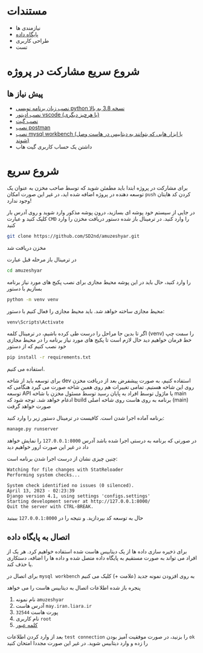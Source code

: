 
<div dir=”rtl”>

# مستندات
- نیازمندی ها
- [پایگاه داده](https://daway0.github.io/)
- طراحی کاربری
- تست

# شروع سریع مشارکت در پروژه
## پیش نیاز ها

- [نصب زبان برنامه نویسی python نسخه 3.8 به بالا](https://www.python.org/downloads/)
- [نصب ادیتور vscode (یا هرچیز دیگری)](https://code.visualstudio.com/)
- [نصب گیت ](https://git-scm.com/downloads)
- [نصب postman](https://www.postman.com/)
- [نصب mysql workbench (یا ابزار هایی که بتوانند به دیتابیس در هاست وصل شوند)](https://dev.mysql.com/downloads/workbench/)
- داشتن یک حساب کاربری گیت هاب

# شروع سریع
برای مشارکت در پروژه ابتدا باید مطمئن شوید که توسط صاحب مخزن به عنوان یک توسعه دهنده در پروژه اضافه شده اید، در غیر این صورت امکان `push` کردن کد هایتان وجود ندارد!

در جایی از سیستم خود پوشه ای بسازید، درون پوشه مذکور وارد شوید و روی آدرس بار کلیک کنید و عبارت `CMD`  را وارد کنید. در ترمینال باز شده دستور دریافت مخزن را وارد کنید

```BASH
git clone https://github.com/SD2nd/amuzeshyar.git
```

مخزن دریافت شد

در ترمینال باز مرحله قبل عبارت
```BASH
cd amuzeshyar
```

را وارد کنید، حال باید در این پوشه محیط مجازی برای نصب پکیج های مورد نیاز برنامه بسازیم 
با دستور 

```BASH
python -m venv venv
```

محیط مجازی ساخته خواهد شد. باید محیط مجازی را فعال کنیم با دستور: 

```BASH
venv\Scripts\Activate
```

اگر تا بدین جا مراحل را درست طی کرده باشیم، در ترمینال کلمه (venv) را سمت چپ خط فرمان خواهیم دید
حال لازم است تا پکیج های مورد نیاز برنامه را در محیط مجازی خود نصب کنیم که از دستور 

```BASH
pip install -r requirements.txt
```
استفاده می کنیم.

برای توسعه باید از شاخه dev استفاده کنیم، به صورت پیشفرض بعد از دریافت مخزن روی این شاخه هستیم. تمامی تغییرات هم روی همین شاخه صورت می گیرد هنگامی که توسعه API یا ماژول توسط افراد به پایان رسید توسط مسئول مخزن با شاخه main ادغام خواهد شد. 
توجه شود که build برنامه به روی هاست روی شاخه اصلی (main) صورت خواهد گرفت

برنامه آماده اجرا شدن است. کافیست در ترمینال دستور زیر را وارد کنید:

```BASH
manage.py runserver
```
در صورتی که برنامه به درستی اجرا شده باشد آدرس `127.0.0.1:8000` را نمایش خواهد داد در غیر این صورت ارور خواهیم دید

چنین چیزی نشان از درست اجرا شدن برنامه است: 

```
Watching for file changes with StatReloader
Performing system checks...

System check identified no issues (0 silenced).
April 13, 2023 - 02:23:39
Django version 4.1, using settings 'configs.settings'
Starting development server at http://127.0.0.1:8000/
Quit the server with CTRL-BREAK.

```
حال به توسعه کد بپردازید. و نتیجه را در `127.0.0.1:8000` ببینید

## اتصال به پایگاه داده

برای ذخیره سازی داده ها از یک دیتابیس هاست شده استفاده خواهیم کرد.
هر یک از افراد می تواند به صورت مستقیم به پایگاه داده متصل شده و داده ها را اضافه، دستکاری یا حذف کند. 

برای اتصال در `mysql workbench` به روی افزودن نمونه جدید (علامت +) کلیک می کنیم 

پنجره باز شده اطلاعات اتصال به دیتابیس هاست را می خواهد 

1. نام نمونه `amuzeshyar`
2. آدرس هاست `may.iran.liara.ir`
3. پورت هاست `32544`
4. نام کاربری `root`
5. [کلمه عبور](https://drive.google.com/file/d/1nngP3dxnSP3Pdn8q25rMNvr8DCiP52zI/view?usp=share_link)

بعد از وارد کردن اطلاعات `test connection` را بزنید، در صورت موفقیت آمیز بودن `ok` را زده و وارد دیتابیس شوید.
در غیر این صورت مجددا امتحان کنید

</div>
